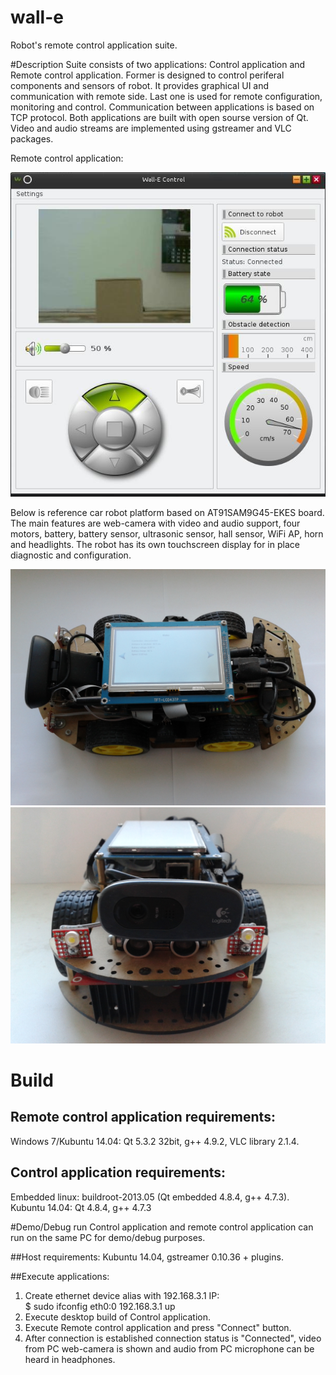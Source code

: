 # wall-e
Robot's remote control application suite. 

#Description
Suite consists of two applications: Control application and Remote control application. Former is designed to control periferal components and sensors of robot. It provides graphical UI and communication with remote side. Last one is used for remote configuration, monitoring and control. Communication between applications is based on TCP protocol. Both applications are built with open sourse version of Qt. Video and audio streams are implemented using gstreamer and VLC packages. 

Remote control application:

<img src="presentation/wall_e_remote_app.jpg">

Below is reference car robot platform based on AT91SAM9G45-EKES board. The main features are web-camera with video and audio support, four motors, battery, battery sensor, ultrasonic sensor, hall sensor, WiFi AP, horn and headlights. The robot has its own touchscreen display for in place diagnostic and configuration. 
 
<img src="presentation/at91sam9g45_platform_robot_side.jpg" width="608">

<img src="presentation/at91sam9g45_platform_robot_front.jpg" width="608">


# Build

## Remote control application requirements:
Windows 7/Kubuntu 14.04: Qt 5.3.2 32bit, g++ 4.9.2, VLC library 2.1.4.

## Control application requirements:
Embedded linux: buildroot-2013.05 (Qt embedded 4.8.4, g++ 4.7.3).  
Kubuntu 14.04: Qt 4.8.4, g++ 4.7.3

#Demo/Debug run
Control application and remote control application can run on the same PC for demo/debug purposes.  

##Host requirements:
Kubuntu 14.04, gstreamer 0.10.36 + plugins.

##Execute applications:
1. Create ethernet device alias with 192.168.3.1 IP:  
$ sudo ifconfig eth0:0 192.168.3.1 up
2. Execute desktop build of Control application.
3. Execute Remote control application and press "Connect" button.
4. After connection is established connection status is "Connected", video from PC web-camera is shown and audio from PC microphone can be heard in headphones.  




